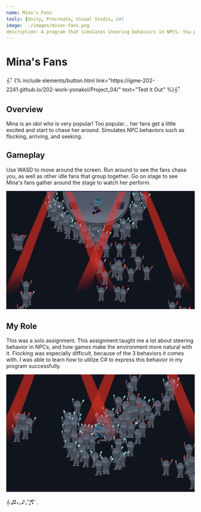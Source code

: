 ```yaml
---
name: Mina's Fans
tools: [Unity, Procreate, Visual Studio, C#]
image: ../images/minas-fans.png
description: A program that simulates steering behaviors in NPCS. You play as an idol named Mina, who is a renowned genius in the entertainment industry! But with great fame comes great responsibility... Solo Project. Programmer and artist using Unity, Procreate, and C#. Click to learn more.
---
```

# Mina's Fans

<p class="text-center">𝄞⨾𓍢ִ໋
{% include elements/button.html link="https://igme-202-2241.github.io/202-work-yonakoi/Project_04/" text="Test it Out" %}𝄞⨾𓍢ִ໋
</p>

## Overview

Mina is an idol who is very popular! Too popular... her fans get a little excited and start to chase her around. Simulates NPC behaviors such as flocking, arriving, and seeking. 

## Gameplay

Use WASD to move around the screen. Run around to see the fans chase you, as well as other idle fans that group together. Go on stage to see Mina's fans gather around the stage to watch her perform.

![search](../images/minas-fans-onstage.png)

## My Role

This was a solo assignment. This assignment taught me a lot about steering behavior in NPCs, and how games make the environment more natural with it. Flocking was especially difficult, because of the 3 behaviors it comes with. I was able to learn how to utilize C# to express this behavior in my program successfully.

![preview](../images/minas-fans-offstage.png)

<p class="text-center">𝄞:♫⋆｡♪₊˚♬ﾟ.</p>
